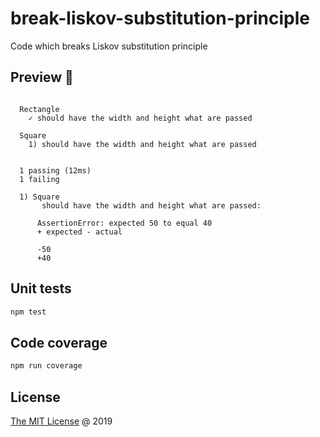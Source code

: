 # break-liskov-substitution-principle

Code which breaks Liskov substitution principle

## Preview 🎉

```text

  Rectangle
    ✓ should have the width and height what are passed

  Square
    1) should have the width and height what are passed


  1 passing (12ms)
  1 failing

  1) Square
       should have the width and height what are passed:

      AssertionError: expected 50 to equal 40
      + expected - actual

      -50
      +40

```

## Unit tests

```bash
npm test
```

## Code coverage

```bash
npm run coverage
```

## License

[The MIT License](http://piecioshka.mit-license.org) @ 2019
